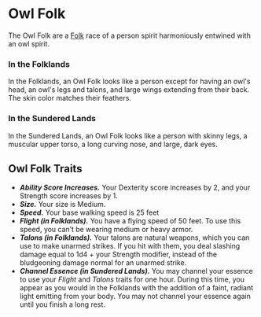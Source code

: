 # Owl Folk
The Owl Folk are a [Folk](/rules/races/README.md#folk) race of a person spirit harmoniously entwined with an owl spirit.

### In the Folklands
In the Folklands, an Owl Folk looks like a person except for having an owl's head, an owl's legs and talons, and large wings extending from their back. The skin color matches their feathers.

### In the Sundered Lands
In the Sundered Lands, an Owl Folk looks like a person with skinny legs, a muscular upper torso, a long curving nose, and large, dark eyes.

## Owl Folk Traits
- _**Ability Score Increases.**_ Your Dexterity score increases by 2, and your Strength score increases by 1.
- _**Size.**_ Your size is Medium.
- _**Speed.**_ Your base walking speed is 25 feet
- _**Flight (in Folklands).**_ You have a flying speed of 50 feet. To use this speed, you can’t be wearing medium or heavy armor.
- _**Talons (in Folklands).**_ Your talons are natural weapons, which you can use to make unarmed strikes. If you hit with them, you deal slashing damage equal to 1d4 + your Strength modifier, instead of the bludgeoning damage normal for an unarmed strike.
- _**Channel Essence (in Sundered Lands).**_ You may channel your essence to use your _Flight_ and _Talons_ traits for one hour. During this time, you appear as you would in the Folklands with the addition of a faint, radiant light emitting from your body. You may not channel your essence again until you finish a long rest. 
